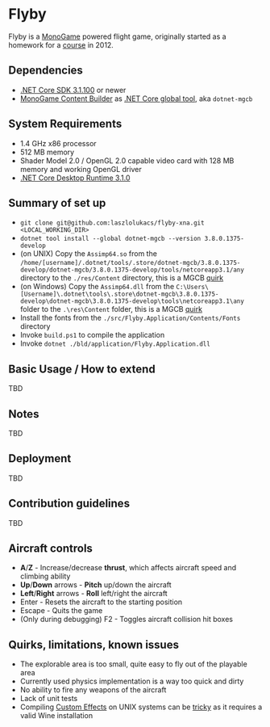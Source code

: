 # Flyby #
Flyby is a [MonoGame](http://www.monogame.net/about/) powered flight game, originally started as a homework for a [course](https://www.aut.bme.hu/Course/VIAUJV01) in 2012.

## Dependencies ##
* [.NET Core SDK 3.1.100](https://dotnet.microsoft.com/download/dotnet-core/3.1) or newer
* [MonoGame Content Builder](https://docs.monogame.net/articles/tools/mgcb.html) as [.NET Core global tool](https://docs.microsoft.com/en-us/dotnet/core/tools/global-tools), aka `dotnet-mgcb`

## System Requirements ##
* 1.4 GHz x86 processor
* 512 MB memory
* Shader Model 2.0 / OpenGL 2.0 capable video card with 128 MB memory and working OpenGL driver
* [.NET Core Desktop Runtime 3.1.0](https://dotnet.microsoft.com/download/dotnet-core/3.1)

## Summary of set up
* `git clone git@github.com:laszlolukacs/flyby-xna.git <LOCAL_WORKING_DIR>`
* `dotnet tool install --global dotnet-mgcb --version 3.8.0.1375-develop`
* (on UNIX) Copy the `Assimp64.so` from the `/home/[username]/.dotnet/tools/.store/dotnet-mgcb/3.8.0.1375-develop/dotnet-mgcb/3.8.0.1375-develop/tools/netcoreapp3.1/any` directory to the `./res/Content` directory, this is a MGCB [quirk](https://community.monogame.net/t/problem-with-fbximporter-in-3-8-0-1375-develop-build/12777)
* (on Windows) Copy the `Assimp64.dll` from the `C:\Users\[Username]\.dotnet\tools\.store\dotnet-mgcb\3.8.0.1375-develop\dotnet-mgcb\3.8.0.1375-develop\tools\netcoreapp3.1\any` folder to the `.\res\Content` folder, this is a MGCB [quirk](https://community.monogame.net/t/problem-with-fbximporter-in-3-8-0-1375-develop-build/12777)
* Install the fonts from the `./src/Flyby.Application/Contents/Fonts` directory
* Invoke `build.ps1` to compile the application
* Invoke `dotnet ./bld/application/Flyby.Application.dll`

## Basic Usage / How to extend
TBD

## Notes
TBD

## Deployment
TBD

## Contribution guidelines
TBD

## Aircraft controls
* **A**/**Z** - Increase/decrease **thrust**, which affects aircraft speed and climbing ability
* **Up**/**Down** arrows - **Pitch** up/down the aircraft
* **Left**/**Right** arrows - **Roll** left/right the aircraft
* Enter - Resets the aircraft to the starting position
* Escape - Quits the game
* (Only during debugging) F2 - Toggles aircraft collision hit boxes

## Quirks, limitations, known issues
* The explorable area is too small, quite easy to fly out of the playable area
* Currently used physics implementation is a way too quick and dirty
* No ability to fire any weapons of the aircraft
* Lack of unit tests
* Compiling [Custom Effects](http://www.monogame.net/documentation/2/?page=Custom_Effects) on UNIX systems can be [tricky](https://community.monogame.net/t/install-monogame-3-7-1-on-linux-mint-19-2-tina-cinnamon/11793/16) as it requires a valid Wine installation
